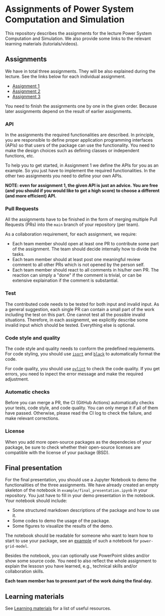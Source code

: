 # Assignments of Power System Computation and Simulation

This repository describes the assignments for the lecture Power System Computation and Simulation.
We also provide some links to the relevant learning materials (tutorials/videos).

## Assignments

We have in total three assignments. They will be also explained during the lecture.
See the links below for each individual assignment.

* [Assignment 1](./assignment_1/README.md)
* [Assignment 2](./assignment_2/README.md)
* [Assignment 3](./assignment_3/README.md)

You need to finish the assignments one by one in the given order.
Because later assignments depend on the result of earlier assignments.

### API

In the assignments the required functionalities are described.
In principle, you are responsible to define proper application programming interfaces (APIs)
so that users of the package can use the functionality.
You need to make the design choices such as defining classes or independent functions, etc.

To help you to get started, in Assignment 1 we define the APIs for you as an example.
So you just have to implement the required functionalities.
In the other two assignments you need to define your own APIs.

**NOTE: even for assignment 1, the given API is just an advice. 
You are free (and you should if you would like to get a high score) to choose a different (and more efficient) API.**

### Pull Requests

All the assignments have to be finished in the form of 
merging multiple Pull Requests (PRs) into the `main` branch of your repository (per team).

As a collaboration requirement, for each assignment, we require:

* Each team member should open at least one PR to contribute some part of the assignment. The team should decide internally how to divide the tasks.
* Each team member should at least post one meaningful review comment to all other PRs which is not opened by the person self.
* Each team member should react to all comments in his/her own PR. The reaction can simply a "done" if the comment is trivial, or can be extensive explaination if the comment is substantial.

### Test

The contributed code needs to be tested for both input and invalid input.
As a general suggestion, each single PR can contain a small part of the work including the test on this part.
One cannot test all the possible invalid situations. 
Therefore, in each assignemnt, we explicitly describe some invalid input which should be tested.
Everything else is optional.

### Code style and quality

The code style and quality needs to conform the predefined requiements. 
For code styling, you should use [`isort`](https://github.com/PyCQA/isort) 
and [`black`](https://github.com/psf/black)
to automatically format the code.

For code quality, you should use [`pylint`](https://github.com/pylint-dev/pylint) to check the code quality.
If you get errors, you need to inpect the error message and make the required adjustment.


### Automatic checks

Before you can merge a PR, the CI (GitHub Actions) automatically checks your tests, code style, and code quality.
You can only merge it if all of them have passed. 
Otherwise, please read the CI log to check the failure, and make relevant corrections.

### License

When you add more open-source packages as the dependecies of your package, 
be sure to check whether their open-source licenses are compatible 
with the license of your package (BSD).

## Final presentation

For the final presentation, you should use a Jupyter Notebook to demo the functionalities of the three assignments.
We have already created an empty skeleton of the notebook in `example/final_presentation.ipynb` in your repository.
You just have to fill in your demo presentation in the notebook.
Your notebook should include:

* Some structured markdown descriptions of the package and how to use it.
* Some codes to demo the usage of the package.
* Some figures to visualize the results of the demo.

The notebook should be readable for someone who want to learn how to start to use your package, see an 
[example](https://power-grid-model.readthedocs.io/en/stable/examples/Power%20Flow%20Example.html)
of such a notebook for `power-grid-model`.

Besides the notebook, you can optionally use PowerPoint slides and/or show some source code.
You need to also reflect the whole assignment to explain the lessosn you have learned, e.g.,
technical skills and/or collaboration skills.

**Each team member has to present part of the work duing the final day.**


## Learning materials

See [Learning materials](./learning_materials/README.md) for a list of useful resources.
